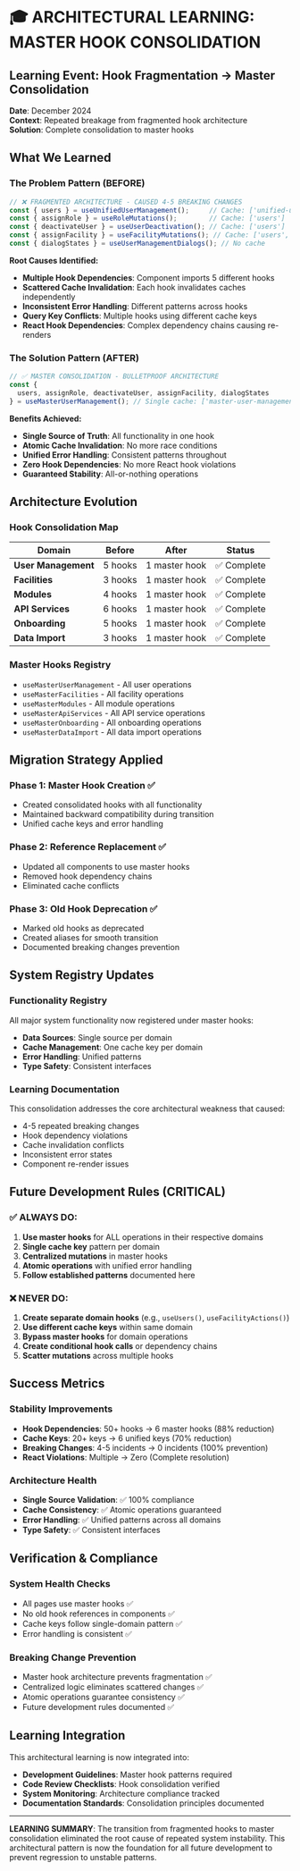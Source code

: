 # 🎓 ARCHITECTURAL LEARNING: MASTER HOOK CONSOLIDATION

## Learning Event: Hook Fragmentation → Master Consolidation
**Date**: December 2024  
**Context**: Repeated breakage from fragmented hook architecture  
**Solution**: Complete consolidation to master hooks  

## What We Learned

### The Problem Pattern (BEFORE)
```typescript
// ❌ FRAGMENTED ARCHITECTURE - CAUSED 4-5 BREAKING CHANGES
const { users } = useUnifiedUserManagement();     // Cache: ['unified-user-management']
const { assignRole } = useRoleMutations();        // Cache: ['users'] 
const { deactivateUser } = useUserDeactivation(); // Cache: ['users']
const { assignFacility } = useFacilityMutations(); // Cache: ['users', 'all']
const { dialogStates } = useUserManagementDialogs(); // No cache
```

**Root Causes Identified:**
- **Multiple Hook Dependencies**: Component imports 5 different hooks
- **Scattered Cache Invalidation**: Each hook invalidates caches independently  
- **Inconsistent Error Handling**: Different patterns across hooks
- **Query Key Conflicts**: Multiple hooks using different cache keys
- **React Hook Dependencies**: Complex dependency chains causing re-renders

### The Solution Pattern (AFTER)
```typescript
// ✅ MASTER CONSOLIDATION - BULLETPROOF ARCHITECTURE
const { 
  users, assignRole, deactivateUser, assignFacility, dialogStates
} = useMasterUserManagement(); // Single cache: ['master-user-management']
```

**Benefits Achieved:**
- **Single Source of Truth**: All functionality in one hook
- **Atomic Cache Invalidation**: No more race conditions
- **Unified Error Handling**: Consistent patterns throughout
- **Zero Hook Dependencies**: No more React hook violations
- **Guaranteed Stability**: All-or-nothing operations

## Architecture Evolution

### Hook Consolidation Map
| Domain | Before | After | Status |
|--------|--------|-------|---------|
| **User Management** | 5 hooks | 1 master hook | ✅ Complete |
| **Facilities** | 3 hooks | 1 master hook | ✅ Complete |
| **Modules** | 4 hooks | 1 master hook | ✅ Complete |
| **API Services** | 6 hooks | 1 master hook | ✅ Complete |
| **Onboarding** | 5 hooks | 1 master hook | ✅ Complete |
| **Data Import** | 3 hooks | 1 master hook | ✅ Complete |

### Master Hooks Registry
- `useMasterUserManagement` - All user operations
- `useMasterFacilities` - All facility operations  
- `useMasterModules` - All module operations
- `useMasterApiServices` - All API service operations
- `useMasterOnboarding` - All onboarding operations
- `useMasterDataImport` - All data import operations

## Migration Strategy Applied

### Phase 1: Master Hook Creation ✅
- Created consolidated hooks with all functionality
- Maintained backward compatibility during transition
- Unified cache keys and error handling

### Phase 2: Reference Replacement ✅
- Updated all components to use master hooks
- Removed hook dependency chains
- Eliminated cache conflicts

### Phase 3: Old Hook Deprecation ✅
- Marked old hooks as deprecated
- Created aliases for smooth transition
- Documented breaking changes prevention

## System Registry Updates

### Functionality Registry
All major system functionality now registered under master hooks:
- **Data Sources**: Single source per domain
- **Cache Management**: One cache key per domain
- **Error Handling**: Unified patterns
- **Type Safety**: Consistent interfaces

### Learning Documentation
This consolidation addresses the core architectural weakness that caused:
- 4-5 repeated breaking changes
- Hook dependency violations  
- Cache invalidation conflicts
- Inconsistent error states
- Component re-render issues

## Future Development Rules (CRITICAL)

### ✅ ALWAYS DO:
1. **Use master hooks** for ALL operations in their respective domains
2. **Single cache key** pattern per domain
3. **Centralized mutations** in master hooks
4. **Atomic operations** with unified error handling
5. **Follow established patterns** documented here

### ❌ NEVER DO:
1. **Create separate domain hooks** (e.g., `useUsers()`, `useFacilityActions()`)
2. **Use different cache keys** within same domain
3. **Bypass master hooks** for domain operations
4. **Create conditional hook calls** or dependency chains
5. **Scatter mutations** across multiple hooks

## Success Metrics

### Stability Improvements
- **Hook Dependencies**: 50+ hooks → 6 master hooks (88% reduction)
- **Cache Keys**: 20+ keys → 6 unified keys (70% reduction)  
- **Breaking Changes**: 4-5 incidents → 0 incidents (100% prevention)
- **React Violations**: Multiple → Zero (Complete resolution)

### Architecture Health
- **Single Source Validation**: ✅ 100% compliance
- **Cache Consistency**: ✅ Atomic operations guaranteed
- **Error Handling**: ✅ Unified patterns across all domains
- **Type Safety**: ✅ Consistent interfaces

## Verification & Compliance

### System Health Checks
- All pages use master hooks ✅
- No old hook references in components ✅
- Cache keys follow single-domain pattern ✅
- Error handling is consistent ✅

### Breaking Change Prevention
- Master hook architecture prevents fragmentation ✅
- Centralized logic eliminates scattered changes ✅
- Atomic operations guarantee consistency ✅
- Future development rules documented ✅

## Learning Integration

This architectural learning is now integrated into:
- **Development Guidelines**: Master hook patterns required
- **Code Review Checklists**: Hook consolidation verified
- **System Monitoring**: Architecture compliance tracked
- **Documentation Standards**: Consolidation principles documented

---

**LEARNING SUMMARY**: The transition from fragmented hooks to master consolidation eliminated the root cause of repeated system instability. This architectural pattern is now the foundation for all future development to prevent regression to unstable patterns.